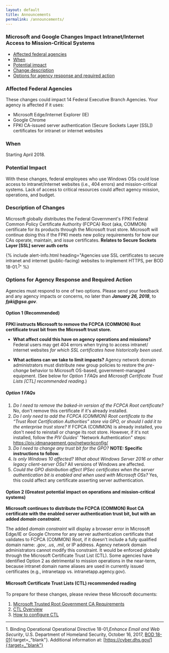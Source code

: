 ```yaml
---
layout: default
title: Announcements
permalink: /announcements/
---
```


### Microsoft and Google Changes Impact Intranet/Internet Access to Mission-Critical Systems

* [Affected federal agencies](#affected-federal-agencies)
* [When](#when)
* [Potential impact](#potential-impact)
* [Change description](#change-description)
* [Options for agency response and required action](#options-for-agency-response-and-required-action)

### Affected Federal Agencies

These changes could impact 14 Federal Executive Branch Agencies<!--correct?-->. Your agency is affected if it uses:

* Microsoft Edge/Internet Explorer (IE)
* Google Chrome
* FPKI CA-issued server authentication (Secure Sockets Layer [SSL]) certificates for intranet or internet websites

### When

Starting April 2018.

### Potential Impact

With these changes, federal employees who use Windows OSs could lose access to intranet/internet websites (i.e., 404 errors) and mission-critical systems. Lack of access to critical resources could affect agency mission, operations, and budget.

### Description of Changes
<!--This doesn't say anything about Google's technical issue, if there is one.-->
Microsoft globally distributes the Federal Government's FPKI Federal Common Policy Certificate Authority (FCPCA) Root (aka, COMMON) certificate for its products through the Microsoft trust store. Microsoft will continue doing this if the FPKI meets new policy requirements for how our CAs operate, maintain, and issue certificates. **Relates to Secure Sockets Layer [SSL] server auth certs** 

{% include alert-info.html heading="Agencies use SSL certificates to secure intranet and internet (public-facing) websites to implement HTTPS, per BOD 18-01.<sup>[1](#1)</sup>" %} 

### Options for Agency Response and Required Action
<!--This information doesn't say anything about responding to Google.-->
Agencies must respond to one of two options. Please send your feedback and any agency impacts or concerns, no later than **_January 26, 2018_**, to **_fpki@gsa.gov_**. 

#### Option 1 (Recommended)

**FPKI instructs Microsoft to remove the FCPCA (COMMON) Root certificate trust bit from the Microsoft trust store.**

* **What affect could this have on agency operations and missions?** Federal users may get 404 errors when trying to access intranet/ internet websites _for which SSL certificates have historically been used_.

* **What actions can we take to limit impacts?** Agency network domain administrators must distribute new group policies to restore the _pre-change_ behavior to Microsoft OS-based, government-managed equipment. (See below for _Option 1 FAQs_ and _Microsoft Certificate Trust Lists [CTL] recommended reading_.)  

##### Option 1 FAQs

1. _Do I need to remove the baked-in version of the FCPCA Root certificate?_  No, don't remove this certificate if it's already installed.
2. _Do I only need to add the FCPCA (COMMON) Root certificate to the “Trust Root Certification Authorities” store via GPO, or should I add it to the enterprise trust store?_  If FCPCA (COMMON) is already installed, you don't need to reinstall or change its root store. However, if it's not installed, follow the _PIV Guides_' "Network Authentication" steps: <https://piv.idmanagement.gov/networkconfig/>
3. _Do I need to change any trust bit for the GPO?_ **NOTE: Specific instructions to follow.**<!--Will these be added?-->
4. _Is only Windows 10 affected? What about Windows Server 2016 or other legacy client-server OSs?_ All versions of Windows are affected. 
5. _Could the GPO distribution affect IPSec certificates when the server authentication bit is enabled and when used with Microsoft OSs?_ Yes, this could affect any certificate asserting server authentication.<!--Correct interpretation? What does engineer do if there is a problem?-->

#### Option 2 (Greatest potential impact on operations and mission-critical systems)  

**Microsoft continues to distribute the FCPCA (COMMON) Root CA certificate with the enabled server authentication trust bit, but with an added _domain constraint_.**

The added _domain constraint_ will display a browser error in Microsoft Edge/IE or Google Chrome for any server authentication certificate that validates to FCPCA (COMMON) Root, if it doesn't include a fully qualified domain name: _.gov_, _.us_, _.mil_, or IP address. Agency network domain administrators cannot modify this constraint. It would be enforced globally through the Microsoft Certificate Trust List (CTL). Some agencies have identified Option 2 as detrimental to mission operations in the near-term, because intranet domain name aliases are used in currently issued certificates (e.g., intranetapp vs. intranetapp.agency.gov).

#### Microsoft Certificate Trust Lists (CTL) recommended reading

To prepare for these changes, please review these Microsoft documents:
1. [Microsoft Trusted Root Government CA Requirements](https://social.technet.microsoft.com/wiki/contents/articles/31635.microsoft-trusted-root-certificate-program-audit-requirements.aspx#Government_CA_Requirements)
2. [CTL Overview](https://msdn.microsoft.com/en-us/library/windows/desktop/aa376545(v=vs.85).aspx)
2. [How to configure CTL](https://technet.microsoft.com/en-us/library/dn265983.aspx)

-------
<a name="1">1</a>. Binding Operational Operational Directive 18-01,_Enhance Email and Web Security_, U.S. Department of Homeland Security, October 16, 2017, [BOD 18-01](https://cyber.dhs.gov/assets/report/bod-18-01.pdf){:target=_"blank"}. Additional information at: [https://cyber.dhs.gov/]{:target=_"blank"}<br>





